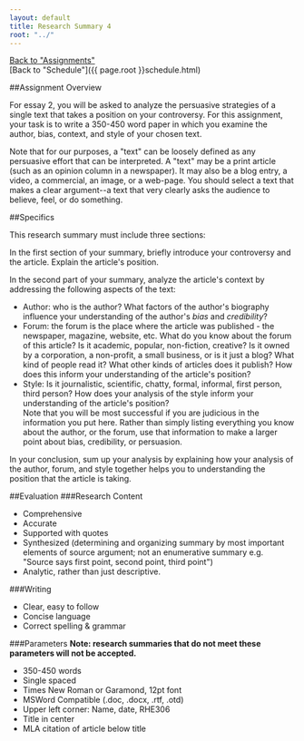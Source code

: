 ```yaml
---
layout: default
title: Research Summary 4
root: "../"
---
```

[Back to "Assignments"](index.html)  
[Back to "Schedule"]({{ page.root }}schedule.html)  

##Assignment Overview

For essay 2, you will be asked to analyze the persuasive strategies of a single text that takes a position on your controversy. For this assignment, your task is to write a 350-450 word paper in which you examine the author, bias, context, and style of your chosen text.

Note that for our purposes, a "text" can be loosely defined as any persuasive effort that can be interpreted.  A "text" may be a print article (such as an opinion column in a newspaper).  It may also be a blog entry, a video, a commercial, an image, or a web-page.  You should select a text that makes a clear argument--a text that very clearly asks the audience to believe, feel, or do something. 

##Specifics

This research summary must include three sections:  

In the first section of your summary, briefly introduce your controversy and the article. Explain the article's position.  

In the second part of your summary, analyze the article's context by addressing the following aspects of the text:
* Author: who is the author? What factors of the author's biography influence your understanding of the author's *bias* and *credibility*?  
* Forum: the forum is the place where the article was published - the newspaper, magazine, website, etc. What do you know about the forum of this article? Is it academic, popular, non-fiction, creative? Is it owned by a corporation, a non-profit, a small business, or is it just a blog? What kind of people read it? What other kinds of articles does it publish? How does this inform your understanding of the article's position?
* Style: Is it journalistic, scientific, chatty, formal, informal, first person, third person? How does your analysis of the style inform your understanding of the article's position?  
Note that you will be most successful if you are judicious in the information you put here. Rather than simply listing everything you know about the author, or the forum, use that information to make a larger point about bias, credibility, or persuasion.  

In your conclusion, sum up your analysis by explaining how your analysis of the author, forum, and style together helps you to understanding the position that the article is taking.  

##Evaluation
###Research Content
* Comprehensive
* Accurate  
* Supported with quotes  
* Synthesized (determining and organizing summary by most important elements of source argument; not an enumerative summary e.g. "Source says first point, second point, third point")  
* Analytic, rather than just descriptive.  

###Writing  
* Clear, easy to follow
* Concise language
* Correct spelling & grammar

###Parameters
**Note: research summaries that do not meet these parameters will not be accepted.**
* 350-450 words
* Single spaced
* Times New Roman or Garamond, 12pt font
* MSWord Compatible (.doc, .docx, .rtf, .otd)
* Upper left corner: Name, date, RHE306
* Title in center
* MLA citation of article below title